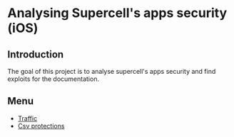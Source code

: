 # Analysing Supercell's apps security (iOS)
## Introduction
The goal of this project is to analyse supercell's apps security and find exploits for the documentation.
## Menu
- [Traffic](https://github.com/slayy2357/mimi/blob/main/requests/README.md)
- [Csv protections](https://github.com/slayy2357/mimi/blob/main/csv-protections/README.md)